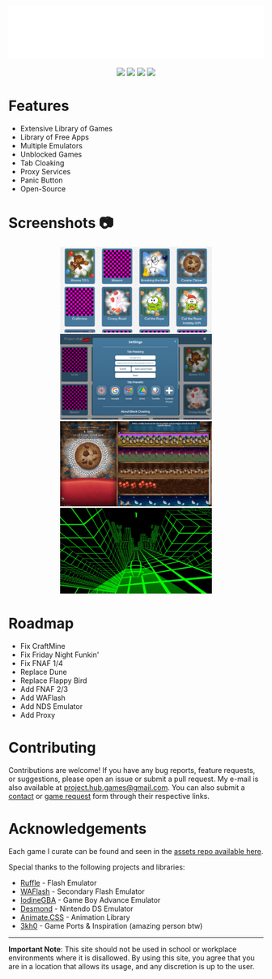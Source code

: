 <p align="center">
    <img src="img/readme/logo.png" alt="Project-Hub Logo">
</p>

<p align="center">
    <a href="https://opensource.org/licenses/"><img src="https://img.shields.io/badge/License-GPL%20v3-yellow.svg?style=for-the-badge&logo=appveyor"></a>
    <a href="https://github.com/IamChristian/v2/network/members"><img src="https://img.shields.io/github/forks/IamChristian/v2?style=for-the-badge&logo=github"></a>
    <img src="https://img.shields.io/github/last-commit/IamChristian/v2?logo=git&style=for-the-badge">
    <img src="https://img.shields.io/maintenance/yes/2024?style=for-the-badge">
</p>

# Features

-   Extensive Library of Games
-   Library of Free Apps
-   Multiple Emulators
-   Unblocked Games
-   Tab Cloaking
-   Proxy Services
-   Panic Button
-   Open-Source

# Screenshots 📷

<div align="center">
    <img src="img/readme/games.png" alt="Games Page" width="300">
    <img src="img/readme/settings.png" alt="Settings Menu" width="300">
</div>
<div align="center">
    <img src="img/readme/cookieclicker.png" alt="Cookie Clicker" width="300">
    <img src="img/readme/slope.png" alt="Slope" width="300">
</div>

# Roadmap

- Fix CraftMine
- Fix Friday Night Funkin'
- Fix FNAF 1/4
- Replace Dune
- Replace Flappy Bird
- Add FNAF 2/3
- Add WAFlash
- Add NDS Emulator
- Add Proxy

# Contributing

Contributions are welcome! If you have any bug reports, feature requests, or suggestions, please open an issue or submit a pull request. My e-mail is also available at [project.hub.games@gmail.com](https://mail.google.com/mail/u/1/?view=cm&fs=1&to=project.hub.games@gmail.com&tf=1).
You can also submit a [contact](https://forms.gle/xeeYJHio4kYfChm18) or [game request](https://forms.gle/3E58KvuY45vdWi6n9) form through their respective links.

# Acknowledgements

Each game I curate can be found and seen in the [assets repo available here](https://github.com/IamChristianS/assets).

Special thanks to the following projects and libraries:

-   [Ruffle](https://ruffle.rs) - Flash Emulator
-   [WAFlash](https://github.com/vidkidz/waflash) - Secondary Flash Emulator
-   [IodineGBA](https://github.com/taisel/IodineGBA) - Game Boy Advance Emulator
-   [Desmond](https://github.com/js-emulators/desmond) - Nintendo DS Emulator
-   [Animate.CSS](https://github.com/animate-css/animate.css) - Animation Library
-   [3kh0](https://github.com/3kh0) - Game Ports & Inspiration (amazing person btw)

---

**Important Note**: This site should not be used in school or workplace environments where it is disallowed. By using this site, you agree that you are in a location that allows its usage, and any discretion is up to the user.
